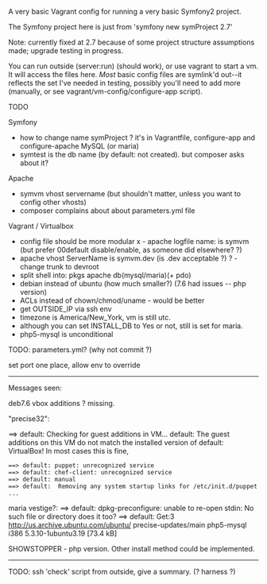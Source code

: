 A very basic Vagrant config for running a very basic Symfony2 project.

The Symfony project here is just from 'symfony new symProject 2.7'

Note:  currently fixed at 2.7 because of some project structure assumptions made; upgrade testing in progress.

You can run outside (server:run) (should work), or use vagrant to start a vm.
It will access the files here.
*Most* basic config files are symlink'd out--it reflects the set I've needed in testing,
possibly you'll need to add more (manually, or see vagrant/vm-config/configure-app script).


TODO

Symfony
 - how to change name symProject  ? it's in Vagrantfile, configure-app and configure-apache
MySQL (or maria)
 - symtest is the db name (by default:  not created).  but composer asks about it?


Apache
 - symvm vhost servername (but shouldn't matter, unless you want to config other vhosts)
 - composer complains about about parameters.yml file 

Vagrant / Virtualbox
 - config file should be more modular
x  - apache logfile name:  is symvm (but prefer 00default disable/enable, as someone did elsewhere? ?)
 - apache vhost ServerName is symvm.dev (is .dev acceptable ?)
? - change trunk to devroot
 - split shell into:  pkgs apache db(mysql/maria)(+ pdo)
 - debian instead of ubuntu (how much smaller?) (7.6 had issues -- php version)
 - ACLs instead of chown/chmod/uname - would be better
 -  get OUTSIDE_IP via ssh env
 - timezone is America/New_York, vm is still utc.
 - although you can set INSTALL_DB to Yes or not, still is set for maria.
 - php5-mysql is unconditional

TODO: 
 parameters.yml?  (why not commit ?)

set port one place, allow env to override


____________________________________________
Messages seen:

deb7.6 vbox additions ?  missing.

"precise32":  

==> default: Checking for guest additions in VM...
    default: The guest additions on this VM do not match the installed version of
    default: VirtualBox! In most cases this is fine, 


    ==> default: puppet: unrecognized service
    ==> default: chef-client: unrecognized service
    ==> default: manual
    ==> default:  Removing any system startup links for /etc/init.d/puppet ...

maria vestige?:
    ==> default: dpkg-preconfigure: unable to re-open stdin: No such file or directory
does it too?
    ==> default: Get:3 http://us.archive.ubuntu.com/ubuntu/ precise-updates/main php5-mysql i386 5.3.10-1ubuntu3.19 [73.4 kB]

SHOWSTOPPER -  php version.  Other install method could be implemented.


_______________________________________________________

TODO:
ssh 'check' script from outside, give a summary.
(? harness ?)
